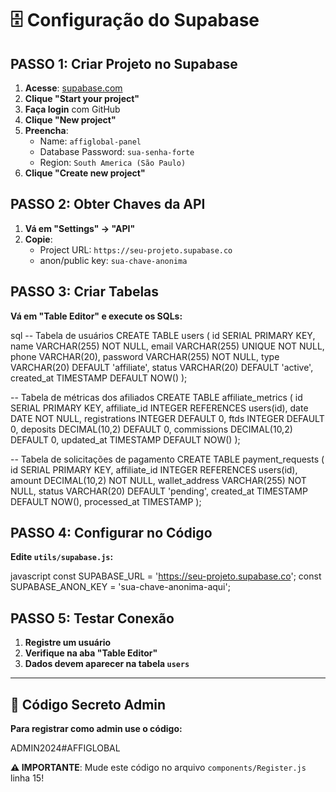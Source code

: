 # 🗄️ **Configuração do Supabase**

## **PASSO 1: Criar Projeto no Supabase**

1. **Acesse**: [supabase.com](https://supabase.com)
2. **Clique "Start your project"**
3. **Faça login** com GitHub
4. **Clique "New project"**
5. **Preencha**:
   - Name: `affiglobal-panel`
   - Database Password: `sua-senha-forte`
   - Region: `South America (São Paulo)`
6. **Clique "Create new project"**

## **PASSO 2: Obter Chaves da API**

1. **Vá em "Settings" → "API"**
2. **Copie**:
   - Project URL: `https://seu-projeto.supabase.co`
   - anon/public key: `sua-chave-anonima`

## **PASSO 3: Criar Tabelas**

**Vá em "Table Editor" e execute os SQLs:**

sql
-- Tabela de usuários
CREATE TABLE users (
  id SERIAL PRIMARY KEY,
  name VARCHAR(255) NOT NULL,
  email VARCHAR(255) UNIQUE NOT NULL,
  phone VARCHAR(20),
  password VARCHAR(255) NOT NULL,
  type VARCHAR(20) DEFAULT 'affiliate',
  status VARCHAR(20) DEFAULT 'active',
  created_at TIMESTAMP DEFAULT NOW()
);

-- Tabela de métricas dos afiliados
CREATE TABLE affiliate_metrics (
  id SERIAL PRIMARY KEY,
  affiliate_id INTEGER REFERENCES users(id),
  date DATE NOT NULL,
  registrations INTEGER DEFAULT 0,
  ftds INTEGER DEFAULT 0,
  deposits DECIMAL(10,2) DEFAULT 0,
  commissions DECIMAL(10,2) DEFAULT 0,
  updated_at TIMESTAMP DEFAULT NOW()
);

-- Tabela de solicitações de pagamento
CREATE TABLE payment_requests (
  id SERIAL PRIMARY KEY,
  affiliate_id INTEGER REFERENCES users(id),
  amount DECIMAL(10,2) NOT NULL,
  wallet_address VARCHAR(255) NOT NULL,
  status VARCHAR(20) DEFAULT 'pending',
  created_at TIMESTAMP DEFAULT NOW(),
  processed_at TIMESTAMP
);


## **PASSO 4: Configurar no Código**

**Edite `utils/supabase.js`:**

javascript
const SUPABASE_URL = 'https://seu-projeto.supabase.co';
const SUPABASE_ANON_KEY = 'sua-chave-anonima-aqui';


## **PASSO 5: Testar Conexão**

1. **Registre um usuário**
2. **Verifique na aba "Table Editor"**
3. **Dados devem aparecer na tabela `users`**

---

## 🔐 **Código Secreto Admin**

**Para registrar como admin use o código:**

ADMIN2024#AFFIGLOBAL


**⚠️ IMPORTANTE**: Mude este código no arquivo `components/Register.js` linha 15!
